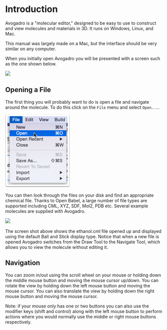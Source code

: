 ---
---
# Introduction

Avogadro is a "molecular editor," designed to be easy to use to construct and view molecules and materials in 3D. It runs on Windows, Linux, and Mac.

This manual was largely made on a Mac, but the interface should be very similar on any computer.



When you initially open Avogadro you will be presented with a screen such as the one shown below.

![][1]

[1]: images/1-introduction/015e6535-4871-43dd-99cb-d27fd0738a4e.png

## Opening a File

The first thing you will probably want to do is open a file and navigate around the molecule. To do this click on the `File` menu and select `Open...`.

![Opening a File][2]

[2]: images/1-introduction/opening-a-file.png

You can then look through the files on your disk and find an appropriate chemical file. Thanks to Open Babel, a large number of file types are supported including CML, XYZ, SDF, Mol2, PDB etc. Several example molecules are supplied with Avogadro.

![][3]

[3]: images/1-introduction/bdfc7544-6b58-4e14-85c3-892ba8260944.png

The screen shot above shows the ethanol.cml file opened up and displayed using the default Ball and Stick display type. Notice that when a new file is opened Avogadro switches from the Draw Tool to the Navigate Tool, which allows you to view the molecule without editing it.

## Navigation

You can zoom in/out using the scroll wheel on your mouse or holding down the middle mouse button and moving the mouse cursor up/down. You can rotate the view by holding down the left mouse button and moving the mouse cursor. You can also translate the view by holding down the right mouse button and moving the mouse cursor.

Note: if your mouse only has one or two buttons you can also use the modifier keys (shift and control) along with the left mouse button to perform actions where you would normally use the middle or right mouse buttons respectively.